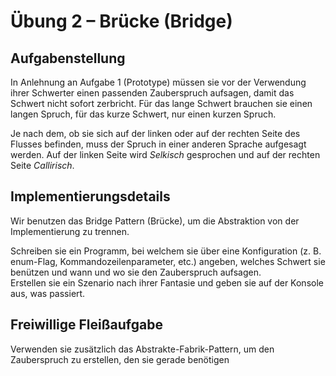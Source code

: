﻿# Übung 2 – Brücke (Bridge)

## Aufgabenstellung
In  Anlehnung  an  Aufgabe  1  (Prototype)  müssen  sie  vor  der  Verwendung  ihrer  Schwerter  einen passenden Zauberspruch aufsagen, damit das Schwert nicht sofort zerbricht.  Für das lange Schwert brauchen sie einen langen Spruch, für das kurze Schwert, nur einen kurzen Spruch.

Je nach dem, ob sie sich auf der linken oder auf der rechten Seite des Flusses befinden, muss der Spruch in einer anderen Sprache aufgesagt werden. Auf der linken Seite wird _Selkisch_ gesprochen und auf der rechten Seite _Callirisch_.

## Implementierungsdetails 
Wir  benutzen  das Bridge  Pattern  (Brücke),  um  die Abstraktion  von  der Implementierung  zu trennen.

Schreiben   sie   ein   Programm,   bei   welchem   sie   über   eine   Konfiguration   (z. B.   enum-Flag, Kommandozeilenparameter,  etc.)  angeben,  welches  Schwert  sie  benützen  und  wann  und  wo  sie den Zauberspruch aufsagen. \
Erstellen sie ein Szenario nach ihrer Fantasie und geben sie auf der Konsole aus, was passiert.

## Freiwillige Fleißaufgabe 
Verwenden sie zusätzlich das Abstrakte-Fabrik-Pattern, um den Zauberspruch zu erstellen, den sie gerade benötigen
